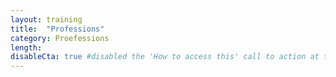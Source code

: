 ```yaml
---
layout: training
title:  "Professions"
category: Proefessions
length:
disableCta: true #disabled the 'How to access this' call to action at the bottom of the page template
---
```




